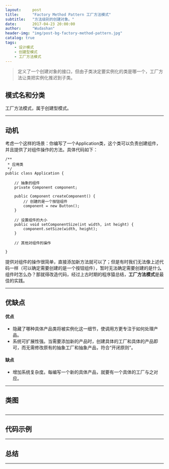 ```yaml
---
layout:     post
title:      "Factory Method Pattern 工厂方法模式"
subtitle:   "方法级别的创建对象。"
date:       2017-04-23 20:00:00
author:     "Wudashan"
header-img: "img/post-bg-factory-method-pattern.jpg"
catalog: true
tags:
    - 设计模式
    - 创建型模式
    - 工厂方法模式
---
```



> 定义了一个创建对象的接口，但由子类决定要实例化的类是哪一个，工厂方法让类把实例化推迟到子类。

## 模式名和分类
工厂方法模式，属于创建型模式。

---


## 动机
考虑一个这样的场景：你编写了一个Application类，这个类可以负责创建组件，并且提供了对组件操作的方法。具体代码如下：
```
/**
 * 应用类
 */
public class Application {
    
    // 抽象的组件
    private Component component; 
   
    public Component createComponent() {
        // 创建的是一个按钮组件
        component = new Button();
    }
    
    // 设置组件的大小
    public void setComponentSize(int width, int height) {
        component.setSize(width, height);
    }
    
    // 其他对组件的操作
    
}
```
提供对组件的操作很简单，直接添加新方法就可以了；但是有时我们无法像上述代码一样（可以确定需要创建的是一个按钮组件），暂时无法确定需要创建的是什么组件时怎么办？那就得改造代码，经过上古时期的程序猿总结，**工厂方法模式**是最佳的实践。

---

## 优缺点
#### 优点

 - 隐藏了哪种具体产品类将被实例化这一细节，使调用方更专注于如何处理产品。
 - 系统可扩展性强。当需要添加新的产品时，创建具体的工厂和具体的产品即可，而无需修改原有的抽象工厂和抽象产品，符合“开闭原则”。

#### 缺点

 - 增加系统复杂度。每编写一个新的具体产品，就要有一个具体的工厂与之对应。

---

## 类图
![]()

---

## 代码示例





---

## 总结


---
